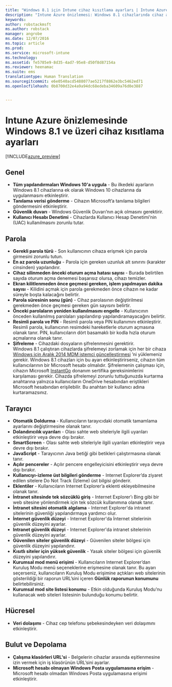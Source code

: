 ```yaml
---
title: "Windows 8.1 için Intune cihaz kısıtlama ayarları | Intune Azure önizlemesi | Microsoft Docs"
description: "Intune Azure önizlemesi: Windows 8.1 cihazlarında cihaz ayarlarını ve işlevselliğini denetlemek için kullanabileceğiniz Intune ayarlarını öğrenin."
keywords: 
author: robstackmsft
ms.author: robstack
manager: angrobe
ms.date: 12/07/2016
ms.topic: article
ms.prod: 
ms.service: microsoft-intune
ms.technology: 
ms.assetid: fe5785e9-8d35-4ad7-95e8-d50f8d87154a
ms.reviewer: heenamac
ms.suite: ems
translationtype: Human Translation
ms.sourcegitcommit: e6e0540acd5488077ae5217f8862e3bc5462ed71
ms.openlocfilehash: 0b8700d32e4a9a94dc68edeba34609a76d0e3887


---
```


# <a name="windows-81-and-later-device-restriction-settings-in-intune-azure-preview"></a>Intune Azure önizlemesinde Windows 8.1 ve üzeri cihaz kısıtlama ayarları

[!INCLUDE[azure_preview](../includes/azure_preview.md)]

## <a name="general"></a>Genel
-   **Tüm yapılandırmaları Windows 10'a uygula** - Bu ilkedeki ayarların Windows 8.1 cihazlarına ek olarak Windows 10 cihazlarına da uygulanmasını etkinleştirir.
-   **Tanılama verisi gönderme** - Cihazın Microsoft’a tanılama bilgileri göndermesini etkinleştirir.
-   **Güvenlik duvarı** - Windows Güvenlik Duvarı’nın açık olmasını gerektirir.
-   **Kullanıcı Hesabı Denetimi** - Cihazlarda Kullanıcı Hesap Denetimi’nin (UAC) kullanılmasını zorunlu tutar.
## <a name="password"></a>Parola
-   **Gerekli parola türü** - Son kullanıcının cihaza erişmek için parola girmesini zorunlu tutun.
-   **En az parola uzunluğu** - Parola için gereken uzunluk alt sınırını (karakter cinsinden) yapılandırır.
-   **Cihaz silinmeden önceki oturum açma hatası sayısı** - Burada belirtilen sayıda oturum açma denemesi başarısız olursa, cihazı temizler.
-   **Ekran kilitlenmeden önce geçmesi gereken, işlem yapılmayan dakika sayısı** - Kilidini açmak için parola gerekmeden önce cihazın ne kadar süreyle boşta kalacağını belirtir.
-   **Parola süresinin sonu (gün)** - Cihaz parolasının değiştirilmesi gerekmeden önce geçmesi gereken gün sayısını belirtir.
-   **Önceki parolaların yeniden kullanılmasını engelle** - Kullanıcının önceden kullanılmış parolaları yapılandırıp yapılandıramayacağını belirtir.
-   **Resimli parola ve PIN** - Resimli parola veya PIN kullanımını etkinleştirir. Resimli parola, kullanıcının resimdeki hareketlerle oturum açmasına olanak tanır. PIN, kullanıcıların dört basamaklı bir kodla hızla oturum açmalarına olanak tanır.
-   **Şifreleme** - Cihazdaki dosyaların şifrelenmesini gerektirir.<br>Windows 8.1 çalıştıran cihazlarda şifrelemeyi zorlamak için her bir cihaza [Windows için Aralık 2014 MDM istemci güncelleştirmesi](https://support.microsoft.com/en-us/kb/3013816) ’ni yüklemeniz gerekir.
Windows 8.1 cihazları için bu ayarı etkinleştirirseniz, cihazın tüm kullanıcılarının bir Microsoft hesabı olmalıdır.
Şifrelemenin çalışması için, cihazın Microsoft [InstantGo](https://blogs.windows.com/windowsexperience/2014/06/19/instantgo-a-better-way-to-sleep/#IBHULcTfI4PokO8X.97) donanım sertifika gereksinimlerini karşılaması gerekir.
Cihazda şifrelemeyi zorunlu tuttuğunuzda kurtarma anahtarına yalnızca kullanıcıların OneDrive hesabından eriştikleri Microsoft hesabından erişilebilir. Bu anahtarı bir kullanıcı adına kurtaramazsınız.     



## <a name="browser"></a>Tarayıcı
-   **Otomatik Doldurma** - Kullanıcıların tarayıcıdaki otomatik tamamlama ayarlarını değiştirmesine olanak tanır.
-   **Dolandırıcılık uyarıları** - Olası sahte web siteleriyle ilgili uyarıları etkinleştirir veya devre dışı bırakır.
-   **SmartScreen** - Olası sahte web siteleriyle ilgili uyarıları etkinleştirir veya devre dışı bırakır.
-   **JavaScript** - Tarayıcının Java betiği gibi betikleri çalıştırmasına olanak tanır.
-   **Açılır pencereler** - Açılır pencere engelleyicisini etkinleştirir veya devre dışı bırakır.
-   **Kullanıcıyı-izleme üst bilgileri gönderme** - Internet Explorer’da ziyaret edilen sitelere Do Not Track (İzleme) üst bilgisi gönderir.
-   **Eklentiler** - Kullanıcıların Internet Explorer’a eklenti ekleyebilmesine olanak tanır.
-   **İntranet sitesinde tek sözcüklü giriş** - Internet Explorer’ı Bing gibi bir web sitesine yönlendirmek için tek sözcük kullanımına olanak tanır.
-   **İntranet sitesini otomatik algılama** - Internet Explorer'da intranet sitelerinin güvenliği yapılandırmaya yardımcı olur.
-   **İnternet güvenlik düzeyi** - Internet Explorer'da İnternet sitelerinin güvenlik düzeyini ayarlar.
-   **Intranet güvenlik düzeyi** - Internet Explorer'da intranet sitelerinin güvenlik düzeyini ayarlar.
-   **Güvenilen siteler güvenlik düzeyi** - Güvenilen siteler bölgesi için güvenlik düzeyini yapılandırır.
-   **Kısıtlı siteler için yüksek güvenlik** - Yasak siteler bölgesi için güvenlik düzeyini yapılandırır.
-   **Kurumsal mod menü erişimi** - Kullanıcıların Internet Explorer’dan Kuruluş Modu menü seçeneklerine erişmesine olanak tanır.
Bu ayarı seçerseniz, kullanıcıların Kuruluş Modu erişimine açtıkları web sitelerinin gösterildiği bir raporun URL’sini içeren **Günlük raporunun konumunu** belirtebilirsiniz.
-   **Kurumsal mod site listesi konumu** - Etkin olduğunda Kuruluş Modu’nu kullanacak web siteleri listesinin bulunduğu konumu belirtir.
## <a name="cellular"></a>Hücresel
-   **Veri dolaşımı** - Cihaz cep telefonu şebekesindeyken veri dolaşımını etkinleştirir.
## <a name="cloud-and-storage"></a>Bulut ve Depolama
-   **Çalışma klasörleri URL'si** - Belgelerin cihazlar arasında eşitlenmesine izin vermek için iş klasörünün URL’sini ayarlar.
-   **Microsoft hesabı olmayan Windows Posta uygulamasına erişim** - Microsoft hesabı olmadan Windows Posta uygulamasına erişimi etkinleştirir.    



<!--HONumber=Feb17_HO1-->


